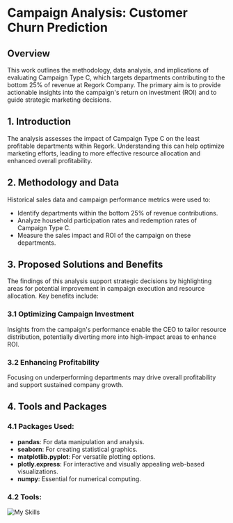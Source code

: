 # Campaign Analysis: Customer Churn Prediction

## Overview
This work outlines the methodology, data analysis, and implications of evaluating Campaign Type C, which targets departments contributing to the bottom 25% of revenue at Regork Company. The primary aim is to provide actionable insights into the campaign's return on investment (ROI) and to guide strategic marketing decisions.

## 1. Introduction
The analysis assesses the impact of Campaign Type C on the least profitable departments within Regork. Understanding this can help optimize marketing efforts, leading to more effective resource allocation and enhanced overall profitability.

## 2. Methodology and Data
Historical sales data and campaign performance metrics were used to:
- Identify departments within the bottom 25% of revenue contributions.
- Analyze household participation rates and redemption rates of Campaign Type C.
- Measure the sales impact and ROI of the campaign on these departments.

## 3. Proposed Solutions and Benefits
The findings of this analysis support strategic decisions by highlighting areas for potential improvement in campaign execution and resource allocation. Key benefits include:

### 3.1 Optimizing Campaign Investment
Insights from the campaign's performance enable the CEO to tailor resource distribution, potentially diverting more into high-impact areas to enhance ROI.

### 3.2 Enhancing Profitability
Focusing on underperforming departments may drive overall profitability and support sustained company growth.

## 4. Tools and Packages
### 4.1 Packages Used:
- **pandas**: For data manipulation and analysis.
- **seaborn**: For creating statistical graphics.
- **matplotlib.pyplot**: For versatile plotting options.
- **plotly.express**: For interactive and visually appealing web-based visualizations.
- **numpy**: Essential for numerical computing.

### 4.2 Tools:
![My Skills](https://skillicons.dev/icons?i=py,anaconda&perline=3)
